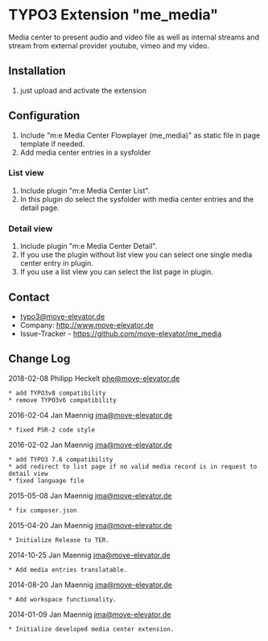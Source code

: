 # TYPO3 Extension "me_media"

Media center to present audio and video file as well as internal streams and stream from external provider youtube, vimeo and my video.

## Installation

1. just upload and activate the extension

## Configuration

1. Include "m:e Media Center Flowplayer (me_media)" as static file in page template if needed.
2. Add media center entries in a sysfolder

### List view

1. Include plugin "m:e Media Center List".
2. In this plugin do select the sysfolder with media center entries and the detail page.

### Detail view

1. Include plugin "m:e Media Center Detail".
2. If you use the plugin without list view you can select one single media center entry in plugin.
3. If you use a list view you can select the list page in plugin.

## Contact

* typo3@move-elevator.de
* Company: http://www.move-elevator.de
* Issue-Tracker - https://github.com/move-elevator/me_media

## Change Log

2018-02-08 Philipp Heckelt <phe@move-elevator.de>

    * add TYPO3v8 compatibility
    * remove TYPO3v6 compatibility

2016-02-04 Jan Maennig <jma@move-elevator.de>

    * fixed PSR-2 code style

2016-02-02 Jan Maennig <jma@move-elevator.de>

	* add TYPO3 7.6 compatibility
	* add redirect to list page if no valid media record is in request to detail view
	* fixed language file

2015-05-08 Jan Maennig <jma@move-elevator.de>

	* fix composer.json

2015-04-20 Jan Maennig <jma@move-elevator.de>

	* Initialize Release to TER.

2014-10-25 Jan Maennig <jma@move-elevator.de>

	* Add media entries translatable.

2014-08-20 Jan Maennig <jma@move-elevator.de>

	* Add workspace functionality.

2014-01-09 Jan Maennig <jma@move-elevator.de>

	* Initialize developed media center extension.
